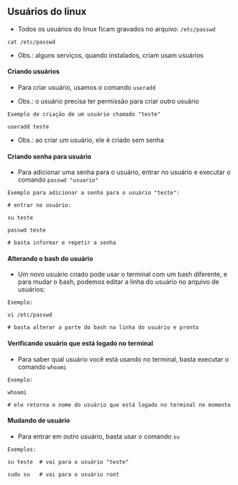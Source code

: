 ## Usuários do linux

- Todos os usuários do linux ficam gravados no arquivo: ` /etc/passwd `

```
cat /etc/passwd
```

- Obs.: alguns serviços, quando instalados, criam usam usuários

#### Criando usuários

- Para criar usuário, usamos o comando ` useradd `

- Obs.: o usuário precisa ter permissão para criar outro usuário

```
Exemplo de criação de um usuário chamado "teste"

useradd teste
```

- Obs.: ao criar um usuário, ele é criado sem senha

#### Criando senha para usuário

- Para adicionar uma senha para o usuário, entrar no usuário e executar o comando ` passwd "usuario" `

```
Exemplo para adicionar a senha para o usuário "teste":

# entrar no usuário:

su teste

passwd teste

# basta informar e repetir a senha
```

#### Alterando o bash do usuário

- Um novo usuário criado pode usar o terminal com um bash diferente, e para mudar o bash, podemos editar a linha do usuário no arquivo de usuários:

```
Exemplo:

vi /etc/passwd

# basta alterar a parte do bash na linha do usuário e pronto
```

#### Verificando usuário que está logado no terminal

- Para saber qual usuário você está usando no terminal, basta executar o comando ` whoami `

```
Exemplo:

whoami

# ele retorna o nome do usuário que está logado no terminal no momento
```

#### Mudando de usuário

- Para entrar em outro usuário, basta usar o comando ` su `

```
Exemplos:

su teste  # vai para o usuário "teste"

sudo su   # vai para o usuário root
```

